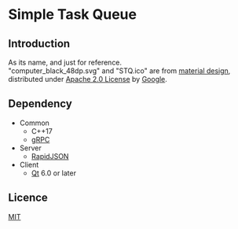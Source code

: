 # Simple Task Queue

## Introduction

As its name, and just for reference.  
"computer_black_48dp.svg" and "STQ.ico" are from [material design](https://material.io/resources/icons/), distributed under [Apache 2.0 License](https://www.apache.org/licenses/LICENSE-2.0) by [Google](https://www.google.com).

## Dependency

- Common
  - C++17
  - [gRPC](https://grpc.io)
- Server
  - [RapidJSON](https://github.com/Tencent/rapidjson)
- Client
  - [Qt](https://www.qt.io) 6.0 or later

## Licence

[MIT](https://opensource.org/licenses/MIT)
